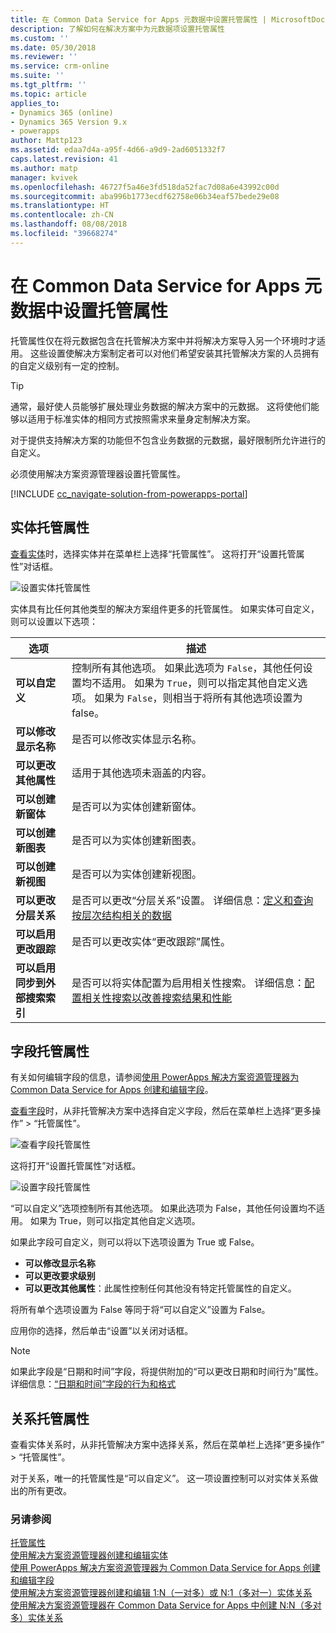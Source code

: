 ```yaml
---
title: 在 Common Data Service for Apps 元数据中设置托管属性 | MicrosoftDocs
description: 了解如何在解决方案中为元数据项设置托管属性
ms.custom: ''
ms.date: 05/30/2018
ms.reviewer: ''
ms.service: crm-online
ms.suite: ''
ms.tgt_pltfrm: ''
ms.topic: article
applies_to:
- Dynamics 365 (online)
- Dynamics 365 Version 9.x
- powerapps
author: Mattp123
ms.assetid: edaa7d4a-a95f-4d66-a9d9-2ad6051332f7
caps.latest.revision: 41
ms.author: matp
manager: kvivek
ms.openlocfilehash: 46727f5a46e3fd518da52fac7d08a6e43992c00d
ms.sourcegitcommit: aba996b1773ecdf62758e06b34eaf57bede29e08
ms.translationtype: HT
ms.contentlocale: zh-CN
ms.lasthandoff: 08/08/2018
ms.locfileid: "39668274"
---
```

# <a name="set-managed-properties-in-common-data-service-for-apps-metadata"></a>在 Common Data Service for Apps 元数据中设置托管属性 

托管属性仅在将元数据包含在托管解决方案中并将解决方案导入另一个环境时才适用。 这些设置使解决方案制定者可以对他们希望安装其托管解决方案的人员拥有的自定义级别有一定的控制。 

> [!TIP]
> 通常，最好使人员能够扩展处理业务数据的解决方案中的元数据。 这将使他们能够以适用于标准实体的相同方式按照需求来量身定制解决方案。
>
>对于提供支持解决方案的功能但不包含业务数据的元数据，最好限制所允许进行的自定义。

必须使用解决方案资源管理器设置托管属性。

[!INCLUDE [cc_navigate-solution-from-powerapps-portal](../../includes/cc_navigate-solution-from-powerapps-portal.md)]

## <a name="entity-managed-properties"></a>实体托管​​属性

[查看实体](create-edit-entities-solution-explorer.md#view-entities)时，选择实体并在菜单栏上选择“托管属性”。  这将打开“设置托管属性”对话框。

![设置实体托管属性](media/set-managed-properties.png)
  
实体具有比任何其他类型的解决方案组件更多的托管属性。 如果实体可自定义，则可以设置以下选项：  

|选项|描述|
|--|--|
|**可以自定义** |控制所有其他选项。 如果此选项为 `False`，其他任何设置均不适用。 如果为 `True`，则可以指定其他自定义选项。 如果为 `False`，则相当于将所有其他选项设置为 false。|
|**可以修改显示名称**|是否可以修改实体显示名称。|
|**可以更改其他属性** |适用于其他选项未涵盖的内容。|
|**可以创建新窗体**|是否可以为实体创建新窗体。|
|**可以创建新图表**|是否可以为实体创建新图表。|
|**可以创建新视图** |是否可以为实体创建新视图。|
|**可以更改分层关系**|是否可以更改“分层关系”设置。 详细信息：[定义和查询按层次结构相关的数据](define-query-hierarchical-data.md)|
|**可以启用更改跟踪** |是否可以更改实体“更改跟踪”属性。|
|**可以启用同步到外部搜索索引** |是否可以将实体配置为启用相关性搜索。 详细信息：[配置相关性搜索以改善搜索结果和性能](/dynamics365/customer-engagement/admin/configure-relevance-search-organization) |

## <a name="field-managed-properties"></a>字段托管属性

有关如何编辑字段的信息，请参阅[使用 PowerApps 解决方案资源管理器为 Common Data Service for Apps 创建和编辑字段](create-edit-field-solution-explorer.md)。

[查看字段](create-edit-field-solution-explorer.md#view-fields)时，从非托管解决方案中选择自定义字段，然后在菜单栏上选择“更多操作” >  “托管属性”。

![查看字段托管属性](media/view-field-managed-properties-solution-explorer.png)  
  
这将打开“设置托管属性”对话框。

![设置字段托管属性](media/set-field-managed-property.png)

“可以自定义”选项控制所有其他选项。 如果此选项为 False，其他任何设置均不适用。 如果为 True，则可以指定其他自定义选项。  
  
如果此字段可自定义，则可以将以下选项设置为 True 或 False。  
  
- **可以修改显示名称**
- **可以更改要求级别** 
- **可以更改其他属性**：此属性控制任何其他没有特定托管属性的自定义。

将所有单个选项设置为 False 等同于将“可以自定义”设置为 False。  

应用你的选择，然后单击“设置”以关闭对话框。

> [!NOTE]
> 如果此字段是“日期和时间”字段，将提供附加的“可以更改日期和时间行为”属性。 详细信息：[“日期和时间”字段的行为和格式](behavior-format-date-time-field.md)

## <a name="relationship-managed-properties"></a>关系托管​​属性

查看实体关系时，从非托管解决方案中选择关系，然后在菜单栏上选择“更多操作” > “托管属性”。
  
对于关系，唯一的托管属性是“可以自定义”。 这一项设置控制可以对实体关系做出的所有更改。 


### <a name="see-also"></a>另请参阅

[托管​​属性](solutions-overview.md#managed-properties)<br />
[使用解决方案资源管理器创建和编辑实体](create-edit-entities-solution-explorer.md)<br />
[使用 PowerApps 解决方案资源管理器为 Common Data Service for Apps 创建和编辑字段](create-edit-field-solution-explorer.md)<br />
[使用解决方案资源管理器创建和编辑 1:N（一对多）或 N:1（多对一）实体关系](create-edit-1n-relationships-solution-explorer.md)<br />
[使用解决方案资源管理器在 Common Data Service for Apps 中创建 N:N（多对多）实体关系](create-edit-nn-relationships-solution-explorer.md)
